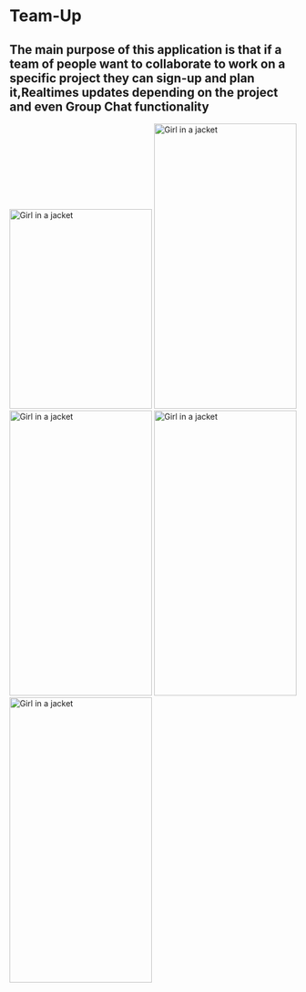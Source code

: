 # Team-Up
## The main purpose of this application is that if a team of people want to collaborate to work on a specific project they can sign-up and plan it,Realtimes updates depending on the project and even Group Chat functionality

  <img src="https://user-images.githubusercontent.com/51394913/107607327-f0f13f80-6c5e-11eb-9873-7f7ccb1a5cf3.png" alt="Girl in a jacket" width="250" height="350"> 
   <img src="https://user-images.githubusercontent.com/51394913/107607310-e5057d80-6c5e-11eb-8a49-3c136ad56ef0.png" alt="Girl in a jacket" width="250" height="500"> 
    <img src="https://user-images.githubusercontent.com/51394913/107607329-f2226c80-6c5e-11eb-8529-0d232015a39d.png" alt="Girl in a jacket" width="250" height="500"> 
 <img src="https://user-images.githubusercontent.com/51394913/107607318-e9ca3180-6c5e-11eb-8a54-0f0004e13cda.png" alt="Girl in a jacket" width="250" height="500"> 
 <img src="https://user-images.githubusercontent.com/51394913/107607325-efc01280-6c5e-11eb-987a-42f74984bf48.png" alt="Girl in a jacket" width="250" height="500"> 

